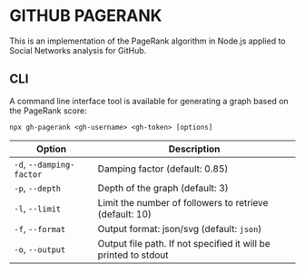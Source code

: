 # GITHUB PAGERANK

This is an implementation of the PageRank algorithm in Node.js applied to Social Networks analysis for GitHub. 

## CLI

A command line interface tool is available for generating a graph based on the PageRank score:

```
npx gh-pagerank <gh-username> <gh-token> [options]
```

| Option | Description |
| --- | --- |
| `-d`, `--damping-factor` | Damping factor (default: 0.85) |
| `-p`, `--depth` | Depth of the graph (default: 3) |
| `-l`, `--limit` | Limit the number of followers to retrieve (default: 10) |
| `-f`, `--format` | Output format: json/svg (default: `json`) |
| `-o`, `--output` | Output file path. If not specified it will be printed to stdout |